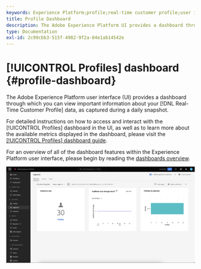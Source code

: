 ```yaml
---
keywords: Experience Platform;profile;real-time customer profile;user interface;UI;customization;profile dashboard;dashboard
title: Profile Dashboard
description: The Adobe Experience Platform UI provides a dashboard through which you can view important information about your Real-Time Customer Profile data.
type: Documentation
exl-id: 2c99cbb3-515f-4982-9f2a-84e1ab14542e
---
```

# [!UICONTROL Profiles] dashboard {#profile-dashboard}

The Adobe Experience Platform user interface (UI) provides a dashboard through which you can view important information about your [!DNL Real-Time Customer Profile] data, as captured during a daily snapshot. 

For detailed instructions on how to access and interact with the [!UICONTROL Profiles] dashboard in the UI, as well as to learn more about the available metrics displayed in the dashboard, please visit the [[!UICONTROL Profiles] dashboard guide](../../dashboards/guides/profiles.md).  

For an overview of all of the dashboard features within the Experience Platform user interface, please begin by reading the [dashboards overview](../../dashboards/home.md).

![The Profile dashboard is displayed.](../images/profile-dashboard/dashboard-overview.png)
